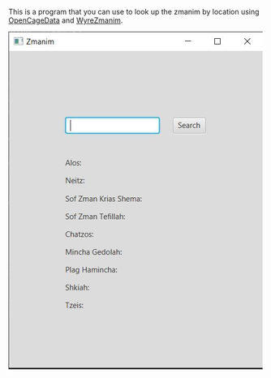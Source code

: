 This is a program that you can use to look up the zmanim by location using
[OpenCageData](https://opencagedata.com/api) and [WyreZmanim](https://wyrezmanim.herokuapp.com/help/zmanim).



![Application Image](screenshots/ZmanimGUI.JPG)